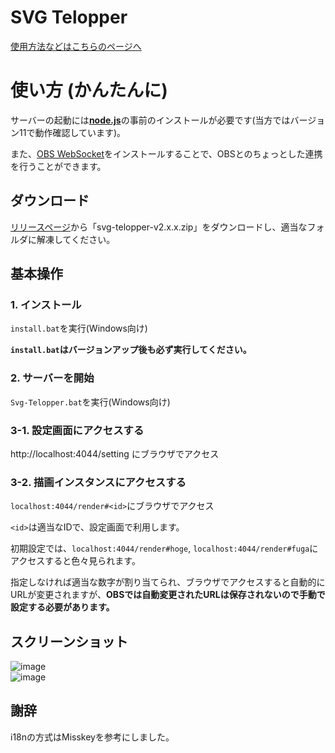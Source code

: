 # SVG Telopper
[使用方法などはこちらのページへ](https://tamaina.github.io/products/svg-telopper/v2.0/)

# 使い方 (かんたんに)
サーバーの起動には[**node.js**](https://nodejs.org/ja/)の事前のインストールが必要です(当方ではバージョン11で動作確認しています)。

また、[OBS WebSocket](https://github.com/Palakis/obs-websocket/releases/tag/4.4.0)をインストールすることで、OBSとのちょっとした連携を行うことができます。

## ダウンロード
[リリースページ](https://github.com/tamaina/svg-telopper/releases)から「svg-telopper-v2.x.x.zip」をダウンロードし、適当なフォルダに解凍してください。

## 基本操作
### 1. インストール
`install.bat`を実行(Windows向け)

**`install.bat`はバージョンアップ後も必ず実行してください。**

### 2. サーバーを開始
`Svg-Telopper.bat`を実行(Windows向け)

### 3-1. 設定画面にアクセスする
http://localhost:4044/setting にブラウザでアクセス

### 3-2. 描画インスタンスにアクセスする
`localhost:4044/render#<id>`にブラウザでアクセス

`<id>`は適当なIDで、設定画面で利用します。

初期設定では、`localhost:4044/render#hoge`, `localhost:4044/render#fuga`にアクセスすると色々見られます。

指定しなければ適当な数字が割り当てられ、ブラウザでアクセスすると自動的にURLが変更されますが、**OBSでは自動変更されたURLは保存されないので手動で設定する必要があります。**

## スクリーンショット
![image](https://user-images.githubusercontent.com/7973572/53215085-71918c80-3692-11e9-8b21-64c95441897c.png)  
![image](https://user-images.githubusercontent.com/7973572/53215150-adc4ed00-3692-11e9-9ff0-a03f2925fdad.png)

## 謝辞
i18nの方式はMisskeyを参考にしました。
